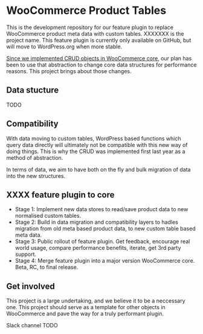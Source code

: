# WooCommerce Product Tables

This is the development repository for our feature plugin to replace WooCommerce product meta data with custom tables. XXXXXXX is the project name. This feature plugin is currently only available on GitHub, but will move to WordPress.org when more stable.

[Since we implemented CRUD objects in WooCommerce core](https://github.com/woocommerce/woocommerce/wiki/CRUD-Objects-in-3.0), our plan has been to use that abstraction to change core data structures for performance reasons. This project brings about those changes.

## Data stucture

TODO

## Compatibility

With data moving to custom tables, WordPress based functions which query data directly will ultimately not be compatible with this new way of doing things. This is why the CRUD was implemented first last year as a method of abstraction.

In terms of data, we aim to have both on the fly and bulk migration of data into the new structures.

## XXXX feature plugin to core

- Stage 1: Implement new data stores to read/save product data to new normalised custom tables.
- Stage 2: Build in data migration and compatibility layers to hadles migration from old meta based product data, to new custom table based meta data.
- Stage 3: Public rollout of feature plugin. Get feedback, encourage real world usage, compare performance benefits, iterate, get 3rd party support.
- Stage 4: Merge feature plugin into a major version WooCommerce core. Beta, RC, to final release.

## Get involved

This project is a large undertaking, and we believe it to be a neccessary one. This project should serve as a template for other objects in WooCommerce and pave the way for a truly performant plugin.

Slack channel TODO
